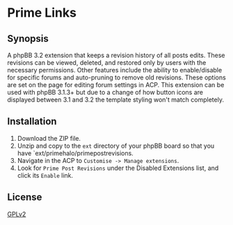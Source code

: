 # Prime Links

## Synopsis

A phpBB 3.2 extension that keeps a revision history of all posts edits. These revisions can be viewed, deleted, and restored only by users with the necessary permissions. Other features include the ability to enable/disable for specific forums and auto-pruning to remove old revisions. These options are set on the page for editing forum settings in ACP. This extension can be used with phpBB 3.1.3+ but due to a change of how button icons are displayed between 3.1 and 3.2 the template styling won't match completely.

## Installation

1. Download the ZIP file.
2. Unzip and copy to the `ext` directory of your phpBB board so that you have `ext/primehalo/primepostrevisions.
3. Navigate in the ACP to `Customise -> Manage extensions`.
4. Look for `Prime Post Revisions` under the Disabled Extensions list, and click its `Enable` link.

## License

[GPLv2](license.txt)
